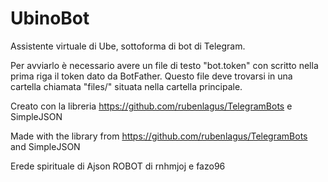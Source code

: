 # UbinoBot
Assistente virtuale di Ube, sottoforma di bot di Telegram.

Per avviarlo è necessario avere un file di testo "bot.token" con scritto nella prima riga il token dato da BotFather.
Questo file deve trovarsi in una cartella chiamata "files/" situata nella cartella principale.

Creato con la libreria https://github.com/rubenlagus/TelegramBots e SimpleJSON

Made with the library from https://github.com/rubenlagus/TelegramBots and SimpleJSON

Erede spirituale di Ajson ROBOT di rnhmjoj e fazo96
